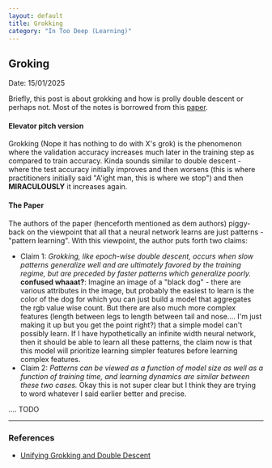 ```yaml
---
layout: default
title: Grokking
category: "In Too Deep (Learning)"
---
```


## Groking

Date: 15/01/2025

Briefly, this post is about grokking and how is prolly double descent or perhaps not. Most of the notes is borrowed from this [paper](https://openreview.net/forum?id=JqtHMZtqWm).

#### Elevator pitch version
Grokking (Nope it has nothing to do with X's grok) is the phenomenon where the validation accuracy increases much later in the training step as compared to train accuracy. Kinda sounds similar to double descent - where the test accuracy initially improves and then worsens (this is where practitioners initially said "A'ight man, this is where we stop") and then **MIRACULOUSLY** it increases again.

#### The Paper
The authors of the paper (henceforth mentioned as dem authors) piggy-back on the viewpoint that all that a neural network learns are just patterns - "pattern learning". With this viewpoint, the author puts forth two claims:
- Claim 1: *Grokking, like epoch-wise double descent, occurs when slow patterns generalize well and are ultimately favored by the training regime, but are preceded by faster patterns which generalize poorly.* **confused whaaat?**: Imagine an image of a "black dog" - there are various attributes in the image, but probably the easiest to learn is the color of the dog for which you can just build a model that aggregates the rgb value wise count. But there are also much more complex features (length between legs to length between tail and nose.... I'm just making it up but you get the point right?) that a simple model can't possibly learn. If I have hypothetically an infinite width neural network, then it should be able to learn all these patterns, the claim now is that this model will prioritize learning simpler features before learning complex features.
- Claim 2: *Patterns can be viewed as a function of model size as well as a function of training time, and learning dynamics are similar between these two cases.* Okay this is not super clear but I think they are trying to word whatever I said earlier better and precise.

.... TODO

---

### References
- [Unifying Grokking and Double Descent](https://openreview.net/forum?id=JqtHMZtqWm)